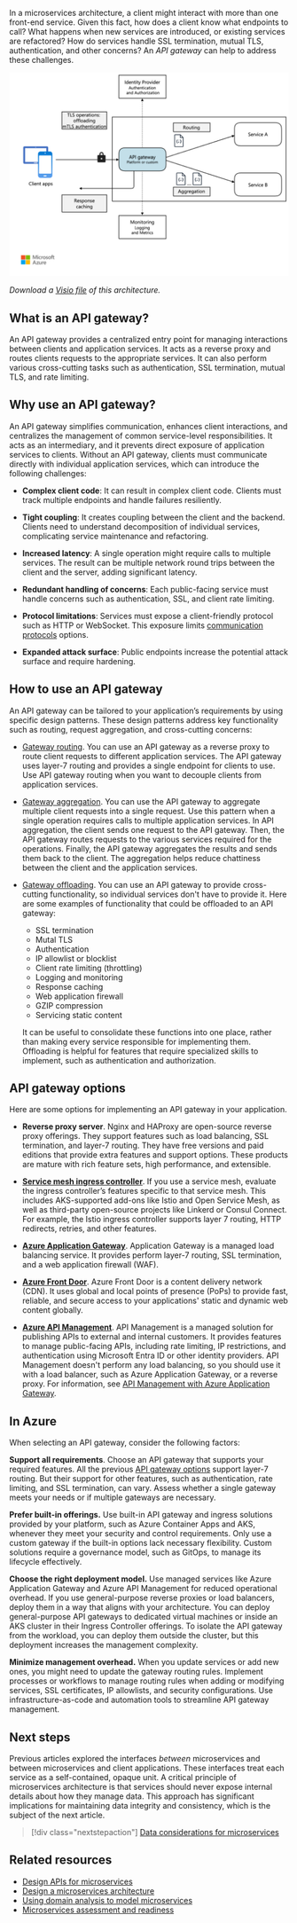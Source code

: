 In a microservices architecture, a client might interact with more than one front-end service. Given this fact, how does a client know what endpoints to call? What happens when new services are introduced, or existing services are refactored? How do services handle SSL termination, mutual TLS, authentication, and other concerns? An *API gateway* can help to address these challenges.

![Diagram of an API gateway](../images/gateway.png)

*Download a [Visio file](https://arch-center.azureedge.net/gateway.vsdx) of this architecture.*

## What is an API gateway?

An API gateway provides a centralized entry point for managing interactions between clients and application services. It acts as a reverse proxy and routes clients requests to the appropriate services. It can also perform various cross-cutting tasks such as authentication, SSL termination, mutual TLS, and rate limiting.

## Why use an API gateway?

An API gateway simplifies communication, enhances client interactions, and centralizes the management of common service-level responsibilities. It acts as an intermediary, and it prevents direct exposure of application services to clients. Without an API gateway, clients must communicate directly with individual application services, which can introduce the following challenges:

- **Complex client code**: It can result in complex client code. Clients must track multiple endpoints and handle failures resiliently.

- **Tight coupling**: It creates coupling between the client and the backend. Clients need to understand decomposition of individual services, complicating service maintenance and refactoring.

- **Increased latency**: A single operation might require calls to multiple services. The result can be multiple network round trips between the client and the server, adding significant latency.

- **Redundant handling of concerns**: Each public-facing service must handle concerns such as authentication, SSL, and client rate limiting.

- **Protocol limitations**: Services must expose a client-friendly protocol such as HTTP or WebSocket. This exposure limits [communication protocols](./interservice-communication.yml) options.

- **Expanded attack surface**: Public endpoints increase the potential attack surface and require hardening.

## How to use an API gateway

An API gateway can be tailored to your application’s requirements by using specific design patterns. These design patterns address key functionality such as routing, request aggregation, and cross-cutting concerns:

- [Gateway routing](../../patterns/gateway-routing.yml). You can use an API gateway as a reverse proxy to route client requests to different application services. The API gateway uses layer-7 routing and provides a single endpoint for clients to use. Use API gateway routing when you want to decouple clients from application services.

- [Gateway aggregation](../../patterns/gateway-aggregation.yml). You can use the API gateway to aggregate multiple client requests into a single request. Use this pattern when a single operation requires calls to multiple application services. In API aggregation, the client sends one request to the API gateway. Then, the API gateway routes requests to the various services required for the operations. Finally, the API gateway aggregates the results and sends them back to the client. The aggregation helps reduce chattiness between the client and the application services.

- [Gateway offloading](../../patterns/gateway-offloading.yml). You can use an API gateway to provide cross-cutting functionality, so individual services don't have to provide it. Here are some examples of functionality that could be offloaded to an API gateway:

    - SSL termination
    - Mutal TLS
    - Authentication
    - IP allowlist or blocklist
    - Client rate limiting (throttling)
    - Logging and monitoring
    - Response caching
    - Web application firewall
    - GZIP compression
    - Servicing static content

     It can be useful to consolidate these functions into one place, rather than making every service responsible for implementing them. Offloading is helpful for features that require specialized skills to implement, such as authentication and authorization.

## API gateway options

Here are some options for implementing an API gateway in your application.

- **Reverse proxy server**. Nginx and HAProxy are open-source reverse proxy offerings. They support features such as load balancing, SSL termination, and layer-7 routing. They have free versions and paid editions that provide extra features and support options. These products are mature with rich feature sets, high performance, and extensible.

- **[Service mesh ingress controller](/azure/aks/servicemesh-about/)**. If you use a service mesh, evaluate the ingress controller’s features specific to that service mesh. This includes AKS-supported add-ons like Istio and Open Service Mesh, as well as third-party open-source projects like Linkerd or Consul Connect. For example, the Istio ingress controller supports layer 7 routing, HTTP redirects, retries, and other features.

- **[Azure Application Gateway](/azure/application-gateway/)**. Application Gateway is a managed load balancing service. It provides perform layer-7 routing, SSL termination, and a web application firewall (WAF).

- **[Azure Front Door](/azure/frontdoor/front-door-overview)**. Azure Front Door is a content delivery network (CDN). It uses global and local points of presence (PoPs) to provide fast, reliable, and secure access to your applications' static and dynamic web content globally.

- **[Azure API Management](/azure/api-management/)**. API Management is a managed solution for publishing APIs to external and internal customers. It provides features to manage public-facing APIs, including rate limiting, IP restrictions, and authentication using Microsoft Entra ID or other identity providers. API Management doesn't perform any load balancing, so you should use it with a load balancer, such as Azure Application Gateway, or a reverse proxy. For information, see [API Management with Azure Application Gateway](/azure/api-management/api-management-howto-integrate-internal-vnet-appgateway).

## In Azure


When selecting an API gateway, consider the following factors:

**Support all requirements**.  Choose an API gateway that supports your required features. All the previous [API gateway options](#api-gateway-options) support layer-7 routing. But their support for other features, such as authentication, rate limiting, and SSL termination, can vary. Assess whether a single gateway meets your needs or if multiple gateways are necessary.

**Prefer built-in offerings.** Use built-in API gateway and ingress solutions provided by your platform, such as Azure Container Apps and AKS, whenever they meet your security and control requirements. Only use a custom gateway if the built-in options lack necessary flexibility. Custom solutions require a governance model, such as GitOps, to manage its lifecycle effectively.

**Choose the right deployment model.** Use managed services like Azure Application Gateway and Azure API Management for reduced operational overhead. If you use general-purpose reverse proxies or load balancers, deploy them in a way that aligns with your architecture. You can deploy general-purpose API gateways to dedicated virtual machines or inside an AKS cluster in their Ingress Controller offerings. To isolate the API gateway from the workload, you can deploy them outside the cluster, but this deployment increases the management complexity.

**Minimize management overhead.** When you update services or add new ones, you might need to update the gateway routing rules.  Implement processes or workflows to manage routing rules when adding or modifying services, SSL certificates, IP allowlists, and security configurations. Use infrastructure-as-code and automation tools to streamline API gateway management.

## Next steps

Previous articles explored the interfaces *between* microservices and between microservices and client applications. These interfaces treat each service as a self-contained, opaque unit. A critical principle of microservices architecture is that services should never expose internal details about how they manage data. This approach has significant implications for maintaining data integrity and consistency, which is the subject of the next article.

> [!div class="nextstepaction"]
> [Data considerations for microservices](./data-considerations.yml)

## Related resources

- [Design APIs for microservices](api-design.yml)
- [Design a microservices architecture](index.yml)
- [Using domain analysis to model microservices](../model/domain-analysis.md)
- [Microservices assessment and readiness](../../guide/technology-choices/microservices-assessment.md)
